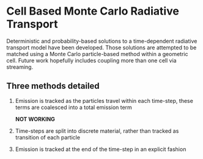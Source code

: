 # Cell Based Monte Carlo Radiative Transport

Deterministic and probability-based solutions to a time-dependent radiative transport model have been developed. Those solutions are attempted to be matched using a Monte Carlo particle-based method within a geometric cell. Future work hopefully includes coupling more than one cell via streaming.

## Three methods detailed

1. Emission is tracked as the particles travel within each time-step, these terms are coalesced into a total emission term

   **NOT WORKING**

2. Time-steps are split into discrete material, rather than tracked as transition of each particle

3. Emission is tracked at the end of the time-step in an explicit fashion
